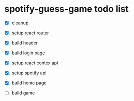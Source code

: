 # spotify-guess-game todo list

* [x] cleanup

* [x] setup react router
* [x] build header
* [x] bulid login page
* [x] setup react contex api
* [x] setup spotify api
* [x] build home page
* [ ] bulid game

